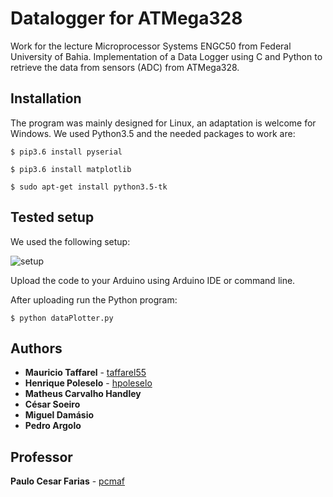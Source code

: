 # Datalogger for ATMega328
Work for the lecture Microprocessor Systems ENGC50 from Federal University of Bahia.
Implementation of a Data Logger using C and Python to retrieve the data from sensors (ADC) from ATMega328. 

## Installation

The program was mainly designed for Linux, an adaptation is welcome for Windows. We used Python3.5 and the needed packages to work are:

``` $ pip3.6 install pyserial ```

``` $ pip3.6 install matplotlib ```

``` $ sudo apt-get install python3.5-tk ```

## Tested setup
We used the following setup:

![setup](https://user-images.githubusercontent.com/24254286/69362707-cdaf2e80-0c6d-11ea-9f6f-5ea44a958eea.jpg)

Upload the code to your Arduino using Arduino IDE or command line.

After uploading run the Python program:

```$ python dataPlotter.py ```

## Authors

* **Mauricio Taffarel** - [taffarel55](https://github.com/taffarel55)
* **Henrique Poleselo** - [hpoleselo](https://github.com/hpoleselo)
* **Matheus Carvalho Handley**
* **César Soeiro**
* **Miguel Damásio**
* **Pedro Argolo**

## Professor

**Paulo Cesar Farias** - [pcmaf]()

